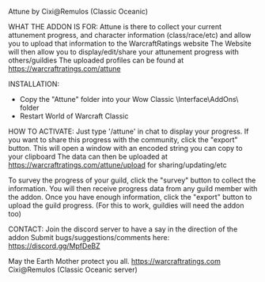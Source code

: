 Attune
by Cixi@Remulos (Classic Oceanic)


WHAT THE ADDON IS FOR:
  Attune is there to collect your current attunement progress, and character information (class/race/etc) and allow you to upload that information to the WarcraftRatings website
  The Website will then allow you to display/edit/share your attunement progress with others/guildies
  The uploaded profiles can be found at https://warcraftratings.com/attune


INSTALLATION:
  - Copy the "Attune" folder into your Wow Classic \Interface\AddOns\ folder
  - Restart World of Warcraft Classic
 
  
HOW TO ACTIVATE:
  Just type '/attune' in chat to display your progress. 
  If you want to share this progress with the community, click the "export" button. 
  This will open a window with an encoded string you can copy to your clipboard
  The data can then be uploaded at https://warcraftratings.com/attune/upload for sharing/updating/etc

  To survey the progress of your guild, click the "survey" button to collect the information.
	You will then receive progress data from any guild member with the addon.
	Once you have enough information, click the "export" button to upload the guild progress.
  (For this to work, guildies will need the addon too)



CONTACT:
  Join the discord server to have a say in the direction of the addon
  Submit bugs/suggestions/comments here: https://discord.gg/MpfDeBZ


May the Earth Mother protect you all.
https://warcraftratings.com
Cixi@Remulos (Classic Oceanic server)
  
  
